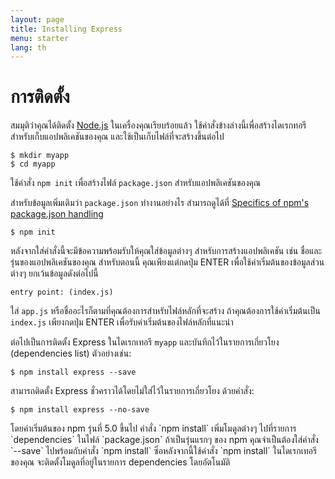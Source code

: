 ```yaml
---
layout: page
title: Installing Express
menu: starter
lang: th
---
```


# การติดตั้ง

สมมุติว่าคุณได้ติดตั้ง [Node.js](https://nodejs.org/) ในเครื่องคุณเรียบร้อยแล้ว ใช้คำสั่งข้างล่างนี้เพื่อสร้างไดเรกทอรีสำหรับเก็บแอปพลิเคชันของคุณ และใช้เป็นเก็บไฟล์ที่จะสร้างขึ้นต่อไป

```console
$ mkdir myapp
$ cd myapp
```

ใช้คำสั่ง `npm init` เพื่อสร้างไฟล์ `package.json` สำหรับแอปพลิเคชันของคุณ

สำหรับข้อมูลเพิ่มเติมว่า `package.json` ทำงานอย่างไร สำมารถดูได้ที่ [Specifics of npm's package.json handling](https://docs.npmjs.com/files/package.json)

```console
$ npm init
```

หลังจากใส่คำสั่งนี้จะมีข้อความพร้อมรับให้คุณใส่ข้อมูลต่างๆ สำหรับการสร้างแอปพลิเคชัน เช่น ชื่อและรุ่นของแอปพลิเคชันของคุณ
สำหรับตอนนี้ คุณเพียงแต่กดปุ่ม ENTER เพื่อใช้ค่าเริ่มต้นของข้อมูลส่วนต่างๆ ยกเว้นข้อมูลดังต่อไปนี้

```console
entry point: (index.js)
```

ใส่ `app.js` หรือชื่ออะไรก็ตามที่คุณต้องการสำหรับไฟล์หลักที่จะสร้าง ถ้าคุณต้องการใช้ค่าเริ่มต้นเป็น `index.js` เพียงกดปุ่ม ENTER เพื่อรับค่าเริ่มต้นของไฟล์หลักที่แนะนำ

ต่อไปเป็นการติดตั้ง Express ในไดเรกเทอรี `myapp` และบันทึกไว้ในรายการเกี่ยวโยง (dependencies list) ตัวอย่างเช่น:

```console
$ npm install express --save
```
สามารถติดตั้ง Express ชั่วคราวได้โดยไม่ใส่ไว้ในรายการเกี่ยวโยง ด้วยคำสั่ง:

```console
$ npm install express --no-save
```

<div class="doc-box doc-info" markdown="1">
โดยค่าเริ่มต้นของ npm รุ่นที่ 5.0 ขึ้นไป คำสั่ง `npm install` เพิ่มโมดูลต่างๆ ไปที่รายการ `dependencies` ในไฟล์ `package.json` ถ้าเป็นรุ่นแรกๆ ของ npm คุณจำเป็นต้องใส่คำสั่ง `--save` ไปพร้อมกับคำสั่ง `npm install` ซึ่อหลังจากนี้ใช้คำสั่ง `npm install` ในไดเรกเทอรีของคุณ จะติดตั้งโมดูลที่อยู่ในรายการ dependencies โดยอัตโนมัติ
</div>
